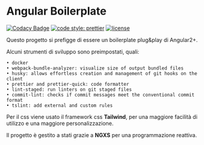 # Angular Boilerplate
[![Codacy Badge](https://app.codacy.com/project/badge/Grade/1eb1366d88144623ae13ddc5c8a58f59)](https://www.codacy.com/gh/t2c-dev/angular-boilerplate?utm_source=github.com&amp;utm_medium=referral&amp;utm_content=t2c-dev/angular-boilerplate&amp;utm_campaign=Badge_Grade)
[![code style: prettier](https://img.shields.io/badge/code_style-prettier-ff69b4.svg?style=flat)](https://github.com/prettier/prettier)
[![license](https://img.shields.io/github/license/kKen94/ngx-progress)](http://opensource.org/licenses/MIT)

Questo progetto si prefigge di essere un boilerplate plug&play di Angular2+.

Alcuni strumenti di sviluppo sono preimpostati, quali:
    
    • docker
    • webpack-bundle-analyzer: visualize size of output bundled files
    • husky: allows effortless creation and management of git hooks on the client
    • prettier and prettier-quick: code formatter
    • lint-staged: run linters on git staged files
    • commit-lint: checks if commit messages meet the conventional commit format
    • tslint: add external and custom rules
    
Per il css viene usato il framework css **Tailwind**, per una maggiore facilità di utilizzo e una maggiore personalizzazione.

Il progetto è gestito a stati grazie a **NGXS** per una programmazione reattiva.
